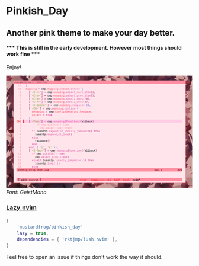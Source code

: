 # Pinkish_Day

## Another pink theme to make your day better.

####  *** This is still in the early development. However most things should work fine ***

Enjoy!

![Pinkish_Day Theme](images/pinkish_lua.png)
<em>Font: GeistMono</em>

### [Lazy.nvim](https://github.com/folke/lazy.nvim)

```lua
{
    'mustardfrog/pinkish_day'
    lazy = true,
    dependencies = { 'rktjmp/lush.nvim' },
}
```

Feel free to open an issue if things don't work the way it should.

